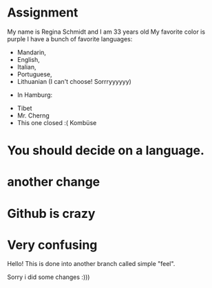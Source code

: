 # Assignment 

My name is Regina Schmidt and I am 33 years old
My favorite color is purple
I have a bunch of favorite languages: 
- Mandarin, 
- English, 
- Italian, 
- Portuguese, 
- Lithuanian (I can't choose! Sorrryyyyyy)
* In Hamburg: 
- Tibet 
- Mr. Cherng 
- This one closed :( Kombüse 

# You should decide on a language.
# another change 

# Github is crazy


# Very confusing

Hello! This is done into another branch called simple "feel".

Sorry i did some changes :)))